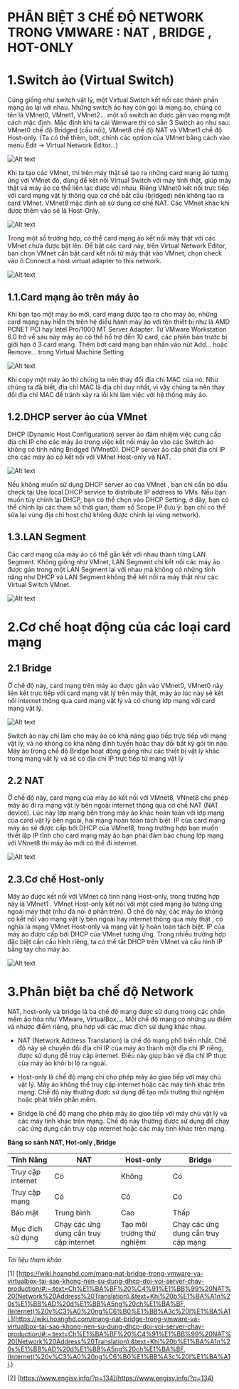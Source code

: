 # PHÂN BIỆT 3 CHẾ ĐỘ NETWORK TRONG VMWARE : NAT , BRIDGE , HOT-ONLY

# 1.Switch ảo (Virtual Switch)

Cũng giống như switch vật lý, một Virtual Switch kết nối các thành phần mạng ảo lại với nhau. Những  switch ảo hay còn gọi là mạng ảo, chúng có tên là VMnet0, VMnet1, VMnet2… một số switch ảo được gắn vào mạng một cách mặc định. Mặc định khi ta cài Wmware thì có sẵn 3 Switch ảo như sau: VMnet0 chế độ Bridged (cầu nối), VMnet8 chế độ NAT và VMnet1 chế độ Host-only. (Ta có thể thêm, bớt, chỉnh các option của VMnet bằng cách vào menu Edit -> Virtual Network Editor…)

![Alt text](../imgs/1.png)

Khi ta tạo các VMnet, thì trên máy thật sẽ tạo ra những card mạng ảo tương ứng với VMnet đó, dùng để kết nối Virtual Switch với máy tính thật, giúp máy thật và máy ảo có thể liên lạc được với nhau. Riêng VMnet0 kết nối trực tiếp với card mạng vật lý thông qua cơ chế bắt cầu (bridged) nên không tạo ra card VMnet. VMnet8 mặc định sẽ sử dụng cơ chế NAT. Các VMnet khác khi được thêm vào sẽ là Host-Only.

![Alt text](../imgs/2.png)

Trong một số trường hợp, có thể card mạng ảo kết nối máy thật với các VMnet chưa được bật lên. Để bật các card này, trên Virtual Network Editor, bạn chọn VMnet cần bật card kết nối từ máy thật vào VMnet, chọn check vào ô Connect a host virtual adapter to this network.

![Alt text](../imgs/3.png)

## 1.1.Card mạng ảo trên máy ảo

Khi bạn tạo một máy ảo mới, card mạng được tạo ra cho máy ảo, những card mạng này hiển thị trên hệ điều hành máy ảo với tên thiết bị như là AMD PCNET PCI hay Intel Pro/1000 MT Server Adapter. Từ VMware Workstation 6.0 trở về sau này máy ảo có thể hổ trợ đến 10 card, các phiên bản trước bị giới hạn ở 3 card mạng. Thêm bớt card mạng bạn nhấn vào nút Add… hoặc Remove… trong Virtual Machine Setting

![Alt text](../imgs/4.png)

Khi copy một máy ảo thì chúng ta nên thay đổi địa chỉ MAC của nó. Như chúng ta đã biết, địa chỉ MAC là địa chỉ duy nhất, vì vậy chúng ta nên thay đổi địa chỉ MAC để tránh xảy ra lỗi khi làm việc với hệ thống máy ảo.

## 1.2.DHCP server ảo của VMnet

DHCP (Dynamic Host Configuration) server ảo đảm nhiệm việc cung cấp địa chỉ IP cho các máy ảo trong việc kết nối máy ảo vào các Switch ảo không có tính năng Bridged (VMnet0).  DHCP  server ảo cấp phát địa chỉ IP cho các máy ảo có kết nối với VMnet Host-only và NAT.

![Alt text](../imgs/5.png)

Nếu không muốn sử dụng  DHCP server ảo của VMnet , bạn chỉ cần bỏ dấu check tại Use local DHCP service to distribute IP address to VMs. Nếu bạn muốn tùy chỉnh lại DHCP,  bạn có thể chọn vào DHCP Setting, ở đây, bạn có thể chỉnh lại các tham số thời gian, tham số Scope IP (lưu ý: bạn chỉ có thể sửa lại vùng địa chỉ host chứ không được chỉnh lại vùng network).

## 1.3.LAN Segment
Các card mạng của máy ảo có thể gắn kết với nhau thành từng LAN Segment. Không giống như VMnet, LAN Segment chỉ kết nối các máy ảo được gán trong một LAN Segment lại với nhau mà không có những tính năng như DHCP và LAN Segment không thể kết nối ra máy thật như các Virtual Switch VMnet.

![Alt text](../imgs/6.png)

# 2.Cơ chế hoạt động của các loại card mạng 
## 2.1 Bridge
Ở chế độ này, card mạng trên máy ảo được gắn vào VMnet0, VMnet0 này liên kết trực tiếp với card mạng vật lý trên máy thật, máy ảo lúc này sẽ kết nối internet thông qua  card mạng vật lý và có chung lớp mạng với card mạng vật lý.

![Alt text](../imgs/7.jpg)

Switch ảo này chỉ làm cho máy ảo có khả năng giao tiếp trực tiếp với mạng vật lý, và nó không có khả năng định tuyến hoặc thay đổi bất kỳ gói tin nào. Máy ảo trong chế độ Bridge hoạt động giống như các thiết bị vật lý khác trong mạng vật lý và sẽ có địa chỉ IP trực tiếp từ mạng vật lý

## 2.2 NAT
Ở chế độ này, card mạng của máy ảo kết nối với VMnet8, VNnet8 cho phép máy ảo đi ra mạng vật lý bên ngoài internet thông qua cơ chế NAT (NAT device). Lúc này lớp mạng bên trong máy ảo khác hoàn toàn với lớp mạng của card vật lý bên ngoài, hai mạng hoàn toàn tách biệt. IP của card mạng máy ảo sẽ được cấp bởi DHCP của VMnet8, trong trường hợp bạn muốn thiết lập IP tĩnh cho card mạng máy ảo bạn phải đảm bảo chung lớp mạng với VNnet8 thì máy ảo mới có thể đi internet.

![Alt text](../imgs/8.jpg)

## 2.3.Cơ chế Host-only
Máy ảo được kết nối với VMnet có tính năng Host-only, trong trường hợp này là VMnet1 . VMnet Host-only kết nối với  một card mạng ảo tương ứng ngoài máy thật (như đã nói ở phần trên). Ở chế độ này,  các máy ảo không có kết nối vào mạng vật lý bên ngoài hay internet thông qua máy thật , có nghĩa là mạng VMnet Host-only và mạng vật lý hoàn toàn tách biệt. IP của máy ảo được cấp bởi DHCP của VMnet tương ứng. Trong nhiều trường hợp đặc biệt cần cấu hình riêng, ta có thể tắt DHCP trên VMnet và cấu hình IP bằng tay cho máy ảo.

![Alt text](../imgs/9.png)


# 3.Phân biệt ba chế độ Network
NAT, host-only và bridge là ba chế độ mạng được sử dụng trong các phần mềm ảo hóa như VMware, VirtualBox,... Mỗi chế độ mạng có những ưu điểm và nhược điểm riêng, phù hợp với các mục đích sử dụng khác nhau.

- NAT (Network Address Translation) là chế độ mạng phổ biến nhất. Chế độ này sẽ chuyển đổi địa chỉ IP của máy ảo thành một địa chỉ IP riêng, được sử dụng để truy cập internet. Điều này giúp bảo vệ địa chỉ IP thực của máy ảo khỏi bị lộ ra ngoài.

- Host-only là chế độ mạng chỉ cho phép máy ảo giao tiếp với máy chủ vật lý. Máy ảo không thể truy cập internet hoặc các máy tính khác trên mạng. Chế độ này thường được sử dụng để tạo môi trường thử nghiệm hoặc phát triển phần mềm.

- Bridge là chế độ mạng cho phép máy ảo giao tiếp với máy chủ vật lý và các máy tính khác trên mạng. Chế độ này thường được sử dụng để chạy các ứng dụng cần truy cập internet hoặc các máy tính khác trên mạng.

**Bảng so sánh NAT, Hot-only ,Bridge**

|Tính Năng | NAT | Host-only |Bridge|
|----------|-----|-----------|------|
|Truy cập internet|Có|Không|Có|
|Truy cập mạng|Có|Có|Có|
|Bảo mật|Trung bình|Cao|Thấp|
|Mục đích sử dụng|Chạy các ứng dụng cần truy cập internet|Tạo môi trường thử nghiệm|Chạy các ứng dụng cần truy cập mạng|





*Tài liệu tham khảo*

[1] [https://wiki.hoanghd.com/mang-nat-bridge-trong-vmware-va-virtualbox-tai-sao-khong-nen-su-dung-dhcp-doi-voi-server-chay-production/#:~:text=Ch%E1%BA%BF%20%C4%91%E1%BB%99%20NAT%20(Network%20Address%20Translation).&text=Khi%20b%E1%BA%A1n%20s%E1%BB%AD%20d%E1%BB%A5ng%20ch%E1%BA%BF,(Internet)%20v%C3%A0%20ng%C6%B0%E1%BB%A3c%20l%E1%BA%A1i.](https://wiki.hoanghd.com/mang-nat-bridge-trong-vmware-va-virtualbox-tai-sao-khong-nen-su-dung-dhcp-doi-voi-server-chay-production/#:~:text=Ch%E1%BA%BF%20%C4%91%E1%BB%99%20NAT%20(Network%20Address%20Translation).&text=Khi%20b%E1%BA%A1n%20s%E1%BB%AD%20d%E1%BB%A5ng%20ch%E1%BA%BF,(Internet)%20v%C3%A0%20ng%C6%B0%E1%BB%A3c%20l%E1%BA%A1i.)

[2] [https://www.engisv.info/?p=134](https://www.engisv.info/?p=134)